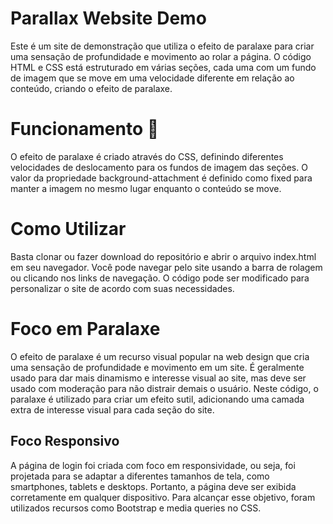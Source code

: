 # Parallax Website Demo
Este é um site de demonstração que utiliza o efeito de paralaxe para criar uma sensação de profundidade e movimento ao rolar a página. O código HTML e CSS está estruturado em várias seções, cada uma com um fundo de imagem que se move em uma velocidade diferente em relação ao conteúdo, criando o efeito de paralaxe.

# Funcionamento 👋

O efeito de paralaxe é criado através do CSS, definindo diferentes velocidades de deslocamento para os fundos de imagem das seções. O valor da propriedade background-attachment é definido como fixed para manter a imagem no mesmo lugar enquanto o conteúdo se move.

# Como Utilizar

Basta clonar ou fazer download do repositório e abrir o arquivo index.html em seu navegador. Você pode navegar pelo site usando a barra de rolagem ou clicando nos links de navegação. O código pode ser modificado para personalizar o site de acordo com suas necessidades.


# Foco em Paralaxe

O efeito de paralaxe é um recurso visual popular na web design que cria uma sensação de profundidade e movimento em um site. É geralmente usado para dar mais dinamismo e interesse visual ao site, mas deve ser usado com moderação para não distrair demais o usuário. Neste código, o paralaxe é utilizado para criar um efeito sutil, adicionando uma camada extra de interesse visual para cada seção do site.

## Foco Responsivo
A página de login foi criada com foco em responsividade, ou seja, foi projetada para se adaptar a diferentes tamanhos de tela, como smartphones, tablets e desktops. Portanto, a página deve ser exibida corretamente em qualquer dispositivo. Para alcançar esse objetivo, foram utilizados recursos como Bootstrap e media queries no CSS.

